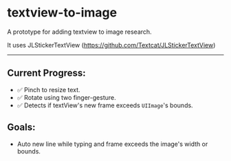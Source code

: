# textview-to-image
A prototype for adding textview to image research. 

It uses JLStickerTextView (https://github.com/Textcat/JLStickerTextView)

----
## Current Progress:
 - ✅ Pinch to resize text.
 - ✅ Rotate using two finger-gesture.
 - ✅ Detects if textView's new frame exceeds `UIImage`'s bounds.
 
## Goals:
 - Auto new line while typing and frame exceeds the image's width or bounds.

